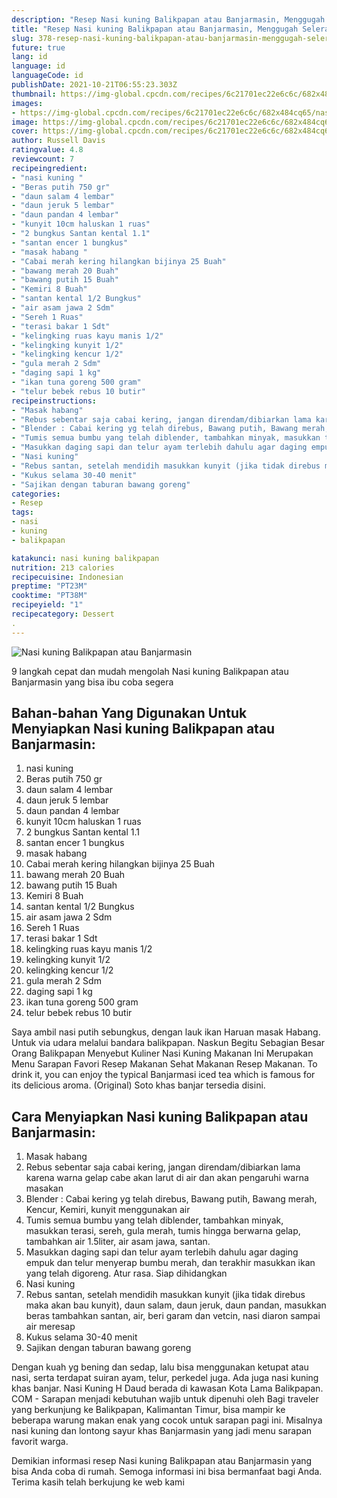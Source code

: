 ```yaml
---
description: "Resep Nasi kuning Balikpapan atau Banjarmasin, Menggugah Selera"
title: "Resep Nasi kuning Balikpapan atau Banjarmasin, Menggugah Selera"
slug: 378-resep-nasi-kuning-balikpapan-atau-banjarmasin-menggugah-selera
future: true
lang: id
language: id
languageCode: id
publishDate: 2021-10-21T06:55:23.303Z 
thumbnail: https://img-global.cpcdn.com/recipes/6c21701ec22e6c6c/682x484cq65/nasi-kuning-balikpapan-atau-banjarmasin-foto-resep-utama.png
images:
- https://img-global.cpcdn.com/recipes/6c21701ec22e6c6c/682x484cq65/nasi-kuning-balikpapan-atau-banjarmasin-foto-resep-utama.png
image: https://img-global.cpcdn.com/recipes/6c21701ec22e6c6c/682x484cq65/nasi-kuning-balikpapan-atau-banjarmasin-foto-resep-utama.png
cover: https://img-global.cpcdn.com/recipes/6c21701ec22e6c6c/682x484cq65/nasi-kuning-balikpapan-atau-banjarmasin-foto-resep-utama.png
author: Russell Davis
ratingvalue: 4.8
reviewcount: 7
recipeingredient:
- "nasi kuning "
- "Beras putih 750 gr"
- "daun salam 4 lembar"
- "daun jeruk 5 lembar"
- "daun pandan 4 lembar"
- "kunyit 10cm haluskan 1 ruas"
- "2 bungkus Santan kental 1.1"
- "santan encer 1 bungkus"
- "masak habang "
- "Cabai merah kering hilangkan bijinya 25 Buah"
- "bawang merah 20 Buah"
- "bawang putih 15 Buah"
- "Kemiri 8 Buah"
- "santan kental 1/2 Bungkus"
- "air asam jawa 2 Sdm"
- "Sereh 1 Ruas"
- "terasi bakar 1 Sdt"
- "kelingking ruas kayu manis 1/2"
- "kelingking kunyit 1/2"
- "kelingking kencur 1/2"
- "gula merah 2 Sdm"
- "daging sapi 1 kg"
- "ikan tuna goreng 500 gram"
- "telur bebek rebus 10 butir"
recipeinstructions:
- "Masak habang"
- "Rebus sebentar saja cabai kering, jangan direndam/dibiarkan lama karena warna gelap cabe akan larut di air dan akan pengaruhi warna masakan"
- "Blender : Cabai kering yg telah direbus, Bawang putih, Bawang merah, Kencur, Kemiri, kunyit menggunakan air"
- "Tumis semua bumbu yang telah diblender, tambahkan minyak, masukkan terasi, sereh, gula merah, tumis hingga berwarna gelap, tambahkan air 1.5liter, air asam jawa, santan."
- "Masukkan daging sapi dan telur ayam terlebih dahulu agar daging empuk dan telur menyerap bumbu merah, dan terakhir masukkan ikan yang telah digoreng. Atur rasa. Siap dihidangkan"
- "Nasi kuning"
- "Rebus santan, setelah mendidih masukkan kunyit (jika tidak direbus maka akan bau kunyit), daun salam, daun jeruk, daun pandan, masukkan beras tambahkan santan, air, beri garam dan vetcin, nasi diaron sampai air meresap"
- "Kukus selama 30-40 menit"
- "Sajikan dengan taburan bawang goreng"
categories:
- Resep
tags:
- nasi
- kuning
- balikpapan

katakunci: nasi kuning balikpapan 
nutrition: 213 calories
recipecuisine: Indonesian
preptime: "PT23M"
cooktime: "PT38M"
recipeyield: "1"
recipecategory: Dessert
. 
---
```



![Nasi kuning Balikpapan atau Banjarmasin](https://img-global.cpcdn.com/recipes/6c21701ec22e6c6c/682x484cq65/nasi-kuning-balikpapan-atau-banjarmasin-foto-resep-utama.png)

9 langkah cepat dan mudah mengolah  Nasi kuning Balikpapan atau Banjarmasin yang bisa ibu coba segera

<!--inarticleads1-->

## Bahan-bahan Yang Digunakan Untuk Menyiapkan Nasi kuning Balikpapan atau Banjarmasin:

1. nasi kuning 
1. Beras putih 750 gr
1. daun salam 4 lembar
1. daun jeruk 5 lembar
1. daun pandan 4 lembar
1. kunyit 10cm haluskan 1 ruas
1. 2 bungkus Santan kental 1.1
1. santan encer 1 bungkus
1. masak habang 
1. Cabai merah kering hilangkan bijinya 25 Buah
1. bawang merah 20 Buah
1. bawang putih 15 Buah
1. Kemiri 8 Buah
1. santan kental 1/2 Bungkus
1. air asam jawa 2 Sdm
1. Sereh 1 Ruas
1. terasi bakar 1 Sdt
1. kelingking ruas kayu manis 1/2
1. kelingking kunyit 1/2
1. kelingking kencur 1/2
1. gula merah 2 Sdm
1. daging sapi 1 kg
1. ikan tuna goreng 500 gram
1. telur bebek rebus 10 butir

Saya ambil nasi putih sebungkus, dengan lauk ikan Haruan masak Habang. Untuk via udara melalui bandara balikpapan. Naskun Begitu Sebagian Besar Orang Balikpapan Menyebut Kuliner Nasi Kuning Makanan Ini Merupakan Menu Sarapan Favori Resep Makanan Sehat Makanan Resep Makanan. To drink it, you can enjoy the typical Banjarmasi iced tea which is famous for its delicious aroma. (Original) Soto khas banjar tersedia disini. 

<!--inarticleads2-->

## Cara Menyiapkan Nasi kuning Balikpapan atau Banjarmasin:

1. Masak habang
1. Rebus sebentar saja cabai kering, jangan direndam/dibiarkan lama karena warna gelap cabe akan larut di air dan akan pengaruhi warna masakan
1. Blender : Cabai kering yg telah direbus, Bawang putih, Bawang merah, Kencur, Kemiri, kunyit menggunakan air
1. Tumis semua bumbu yang telah diblender, tambahkan minyak, masukkan terasi, sereh, gula merah, tumis hingga berwarna gelap, tambahkan air 1.5liter, air asam jawa, santan.
1. Masukkan daging sapi dan telur ayam terlebih dahulu agar daging empuk dan telur menyerap bumbu merah, dan terakhir masukkan ikan yang telah digoreng. Atur rasa. Siap dihidangkan
1. Nasi kuning
1. Rebus santan, setelah mendidih masukkan kunyit (jika tidak direbus maka akan bau kunyit), daun salam, daun jeruk, daun pandan, masukkan beras tambahkan santan, air, beri garam dan vetcin, nasi diaron sampai air meresap
1. Kukus selama 30-40 menit
1. Sajikan dengan taburan bawang goreng


Dengan kuah yg bening dan sedap, lalu bisa menggunakan ketupat atau nasi, serta terdapat suiran ayam, telur, perkedel juga. Ada juga nasi kuning khas banjar. Nasi Kuning H Daud berada di kawasan Kota Lama Balikpapan. COM - Sarapan menjadi kebutuhan wajib untuk dipenuhi oleh Bagi traveler yang berkunjung ke Balikpapan, Kalimantan Timur, bisa mampir ke beberapa warung makan enak yang cocok untuk sarapan pagi ini. Misalnya nasi kuning dan lontong sayur khas Banjarmasin yang jadi menu sarapan favorit warga. 

Demikian informasi  resep Nasi kuning Balikpapan atau Banjarmasin   yang bisa Anda coba di rumah. Semoga informasi ini bisa bermanfaat bagi Anda. Terima kasih telah berkujung ke web kami
